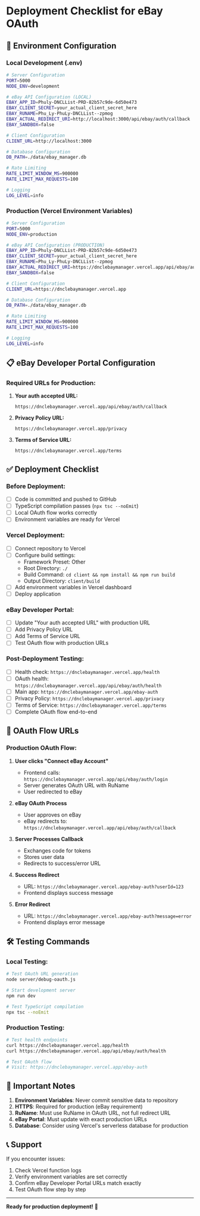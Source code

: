 # Deployment Checklist for eBay OAuth

## 🔧 **Environment Configuration**

### **Local Development (.env)**
```bash
# Server Configuration
PORT=5000
NODE_ENV=development

# eBay API Configuration (LOCAL)
EBAY_APP_ID=Phuly-DNCLList-PRD-82b57c9de-6d50e473
EBAY_CLIENT_SECRET=your_actual_client_secret_here
EBAY_RUNAME=Phu_Ly-PhuLy-DNCLList--zpmog
EBAY_ACTUAL_REDIRECT_URI=http://localhost:3000/api/ebay/auth/callback
EBAY_SANDBOX=false

# Client Configuration
CLIENT_URL=http://localhost:3000

# Database Configuration
DB_PATH=./data/ebay_manager.db

# Rate Limiting
RATE_LIMIT_WINDOW_MS=900000
RATE_LIMIT_MAX_REQUESTS=100

# Logging
LOG_LEVEL=info
```

### **Production (Vercel Environment Variables)**
```bash
# Server Configuration
PORT=5000
NODE_ENV=production

# eBay API Configuration (PRODUCTION)
EBAY_APP_ID=Phuly-DNCLList-PRD-82b57c9de-6d50e473
EBAY_CLIENT_SECRET=your_actual_client_secret_here
EBAY_RUNAME=Phu_Ly-PhuLy-DNCLList--zpmog
EBAY_ACTUAL_REDIRECT_URI=https://dnclebaymanager.vercel.app/api/ebay/auth/callback
EBAY_SANDBOX=false

# Client Configuration
CLIENT_URL=https://dnclebaymanager.vercel.app

# Database Configuration
DB_PATH=./data/ebay_manager.db

# Rate Limiting
RATE_LIMIT_WINDOW_MS=900000
RATE_LIMIT_MAX_REQUESTS=100

# Logging
LOG_LEVEL=info
```

## 📋 **eBay Developer Portal Configuration**

### **Required URLs for Production:**
1. **Your auth accepted URL:**
   ```
   https://dnclebaymanager.vercel.app/api/ebay/auth/callback
   ```

2. **Privacy Policy URL:**
   ```
   https://dnclebaymanager.vercel.app/privacy
   ```

3. **Terms of Service URL:**
   ```
   https://dnclebaymanager.vercel.app/terms
   ```

## ✅ **Deployment Checklist**

### **Before Deployment:**
- [ ] Code is committed and pushed to GitHub
- [ ] TypeScript compilation passes (`npx tsc --noEmit`)
- [ ] Local OAuth flow works correctly
- [ ] Environment variables are ready for Vercel

### **Vercel Deployment:**
- [ ] Connect repository to Vercel
- [ ] Configure build settings:
  - Framework Preset: Other
  - Root Directory: `./`
  - Build Command: `cd client && npm install && npm run build`
  - Output Directory: `client/build`
- [ ] Add environment variables in Vercel dashboard
- [ ] Deploy application

### **eBay Developer Portal:**
- [ ] Update "Your auth accepted URL" with production URL
- [ ] Add Privacy Policy URL
- [ ] Add Terms of Service URL
- [ ] Test OAuth flow with production URLs

### **Post-Deployment Testing:**
- [ ] Health check: `https://dnclebaymanager.vercel.app/health`
- [ ] OAuth health: `https://dnclebaymanager.vercel.app/api/ebay/auth/health`
- [ ] Main app: `https://dnclebaymanager.vercel.app/ebay-auth`
- [ ] Privacy Policy: `https://dnclebaymanager.vercel.app/privacy`
- [ ] Terms of Service: `https://dnclebaymanager.vercel.app/terms`
- [ ] Complete OAuth flow end-to-end

## 🔄 **OAuth Flow URLs**

### **Production OAuth Flow:**
1. **User clicks "Connect eBay Account"**
   - Frontend calls: `https://dnclebaymanager.vercel.app/api/ebay/auth/login`
   - Server generates OAuth URL with RuName
   - User redirected to eBay

2. **eBay OAuth Process**
   - User approves on eBay
   - eBay redirects to: `https://dnclebaymanager.vercel.app/api/ebay/auth/callback`

3. **Server Processes Callback**
   - Exchanges code for tokens
   - Stores user data
   - Redirects to success/error URL

4. **Success Redirect**
   - URL: `https://dnclebaymanager.vercel.app/ebay-auth?userId=123`
   - Frontend displays success message

5. **Error Redirect**
   - URL: `https://dnclebaymanager.vercel.app/ebay-auth?message=error`
   - Frontend displays error message

## 🛠️ **Testing Commands**

### **Local Testing:**
```bash
# Test OAuth URL generation
node server/debug-oauth.js

# Start development server
npm run dev

# Test TypeScript compilation
npx tsc --noEmit
```

### **Production Testing:**
```bash
# Test health endpoints
curl https://dnclebaymanager.vercel.app/health
curl https://dnclebaymanager.vercel.app/api/ebay/auth/health

# Test OAuth flow
# Visit: https://dnclebaymanager.vercel.app/ebay-auth
```

## 🚨 **Important Notes**

1. **Environment Variables**: Never commit sensitive data to repository
2. **HTTPS**: Required for production (eBay requirement)
3. **RuName**: Must use RuName in OAuth URL, not full redirect URL
4. **eBay Portal**: Must update with exact production URLs
5. **Database**: Consider using Vercel's serverless database for production

## 📞 **Support**

If you encounter issues:
1. Check Vercel function logs
2. Verify environment variables are set correctly
3. Confirm eBay Developer Portal URLs match exactly
4. Test OAuth flow step by step

---

**Ready for production deployment!** 🚀 